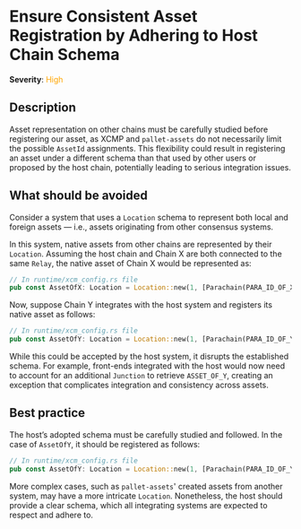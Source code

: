 # Ensure Consistent Asset Registration by Adhering to Host Chain Schema

**Severity**: <span style="color:orange;">High</span>

## Description

Asset representation on other chains must be carefully studied before registering our asset, as XCMP and `pallet-assets`
do not necessarily limit the possible `AssetId` assignments. This flexibility could result in registering an asset under
a different schema than that used by other users or proposed by the host chain, potentially leading to serious
integration issues.

## What should be avoided

Consider a system that uses a `Location` schema to represent both local and foreign assets — i.e., assets originating
from other consensus systems.

In this system, native assets from other chains are represented by their `Location`. Assuming the host chain and Chain X
are both connected to the same `Relay`, the native asset of Chain X would be represented as:

```rust
// In runtime/xcm_config.rs file
pub const AssetOfX: Location = Location::new(1, [Parachain(PARA_ID_OF_X)]);
```

Now, suppose Chain Y integrates with the host system and registers its native asset as follows:

```rust
// In runtime/xcm_config.rs file
pub const AssetOfY: Location = Location::new(1, [Parachain(PARA_ID_OF_Y), GeneralIndex(0)]);
```

While this could be accepted by the host system, it disrupts the established schema. For example, front-ends integrated
with the host would now need to account for an additional `Junction` to retrieve `ASSET_OF_Y`, creating an exception
that complicates integration and consistency across assets.

## Best practice

The host’s adopted schema must be carefully studied and followed. In the case of `AssetOfY`, it should be registered as
follows:

```rust
// In runtime/xcm_config.rs file
pub const AssetOfY: Location = Location::new(1, [Parachain(PARA_ID_OF_Y));
```

More complex cases, such as `pallet-assets`' created assets from another system, may have a more intricate `Location`.
Nonetheless, the host should provide a clear schema, which all integrating systems are expected to respect and adhere
to.
